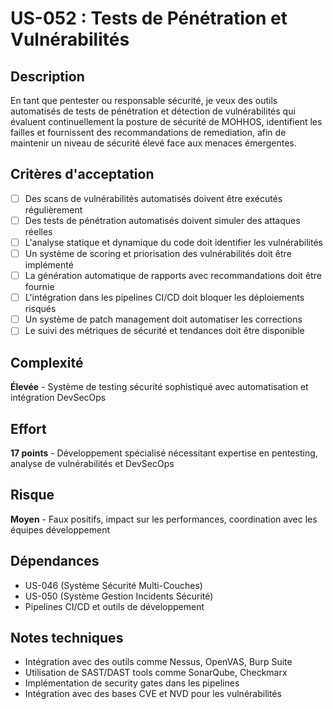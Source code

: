 # US-052 : Tests de Pénétration et Vulnérabilités

## Description
En tant que pentester ou responsable sécurité, je veux des outils automatisés de tests de pénétration et détection de vulnérabilités qui évaluent continuellement la posture de sécurité de MOHHOS, identifient les failles et fournissent des recommandations de remediation, afin de maintenir un niveau de sécurité élevé face aux menaces émergentes.

## Critères d'acceptation
- [ ] Des scans de vulnérabilités automatisés doivent être exécutés régulièrement
- [ ] Des tests de pénétration automatisés doivent simuler des attaques réelles
- [ ] L'analyse statique et dynamique du code doit identifier les vulnérabilités
- [ ] Un système de scoring et priorisation des vulnérabilités doit être implémenté
- [ ] La génération automatique de rapports avec recommandations doit être fournie
- [ ] L'intégration dans les pipelines CI/CD doit bloquer les déploiements risqués
- [ ] Un système de patch management doit automatiser les corrections
- [ ] Le suivi des métriques de sécurité et tendances doit être disponible

## Complexité
**Élevée** - Système de testing sécurité sophistiqué avec automatisation et intégration DevSecOps

## Effort
**17 points** - Développement spécialisé nécessitant expertise en pentesting, analyse de vulnérabilités et DevSecOps

## Risque
**Moyen** - Faux positifs, impact sur les performances, coordination avec les équipes développement

## Dépendances
- US-046 (Système Sécurité Multi-Couches)
- US-050 (Système Gestion Incidents Sécurité)
- Pipelines CI/CD et outils de développement

## Notes techniques
- Intégration avec des outils comme Nessus, OpenVAS, Burp Suite
- Utilisation de SAST/DAST tools comme SonarQube, Checkmarx
- Implémentation de security gates dans les pipelines
- Intégration avec des bases CVE et NVD pour les vulnérabilités